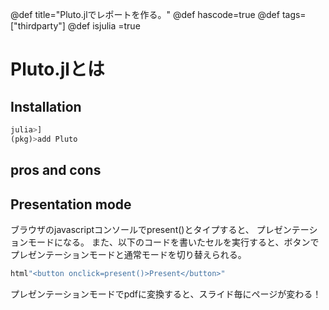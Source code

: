 @def title="Pluto.jlでレポートを作る。"
@def hascode=true
@def tags=["thirdparty"]
@def isjulia =true
# Pluto.jlとは
## Installation
```julia
julia>]
(pkg)>add Pluto
```
## pros and cons

## Presentation mode
ブラウザのjavascriptコンソールでpresent()とタイプすると、
プレゼンテーションモードになる。
また、以下のコードを書いたセルを実行すると、ボタンでプレゼンテーションモードと通常モードを切り替えられる。
```julia
html"<button onclick=present()>Present</button>"
```
プレゼンテーションモードでpdfに変換すると、スライド毎にページが変わる！
